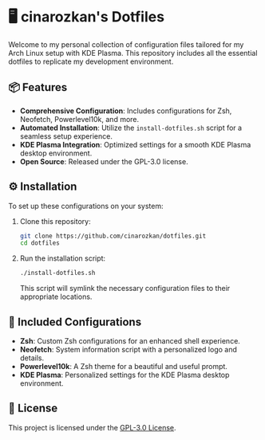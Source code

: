 # 🖥️ cinarozkan's Dotfiles

Welcome to my personal collection of configuration files tailored for my Arch Linux setup with KDE Plasma. This repository includes all the essential dotfiles to replicate my development environment.

## 📦 Features

* **Comprehensive Configuration**: Includes configurations for Zsh, Neofetch, Powerlevel10k, and more.
* **Automated Installation**: Utilize the `install-dotfiles.sh` script for a seamless setup experience.
* **KDE Plasma Integration**: Optimized settings for a smooth KDE Plasma desktop environment.
* **Open Source**: Released under the GPL-3.0 license.

## ⚙️ Installation

To set up these configurations on your system:

1. Clone this repository:

   ```bash
   git clone https://github.com/cinarozkan/dotfiles.git
   cd dotfiles
   ```

2. Run the installation script:

   ```bash
   ./install-dotfiles.sh
   ```

   This script will symlink the necessary configuration files to their appropriate locations.

## 🧩 Included Configurations

* **Zsh**: Custom Zsh configurations for an enhanced shell experience.
* **Neofetch**: System information script with a personalized logo and details.
* **Powerlevel10k**: A Zsh theme for a beautiful and useful prompt.
* **KDE Plasma**: Personalized settings for the KDE Plasma desktop environment.

## 📄 License

This project is licensed under the [GPL-3.0 License](https://opensource.org/licenses/GPL-3.0).
